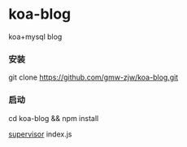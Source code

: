 # koa-blog
koa+mysql blog

### 安装
git clone https://github.com/gmw-zjw/koa-blog.git

### 启动

cd koa-blog && npm install

[supervisor](http://www.supervisord.org/) index.js

